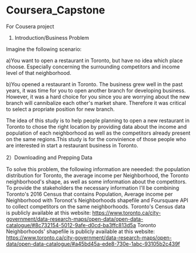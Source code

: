 # Coursera_Capstone
For Cousera project 


1) Introduction/Business Problem

Imagine the following scenario:

a)You want to open a restaurant in Toronto, but have no idea which place choose. Especially concerning the surrounding competitors and income level of that neighborhood.

b)You opened a restaurant in Toronto. The business grew well in the past years, it was time for you to open another branch for developing business. However, it was a hard choice for you since you are worrying about the new branch will cannibalize each other's market share. Therefore it was critical to select a propriate position for new branch. 

The idea of this study is to help people planning to open a new restaurant in Toronto to chose the right location by providing data about the income and population of each neighborhood as well as the competitors already present on the same regions.This study is for the convinience of those people who are interested in start a restaurant business in Toronto. 

2）Downloading and Prepping Data

To solve this problem, the following information are neeeded: the population distribution for Toronto, the average income per Neighborhood, the Toronto neighborhood's shape, as well as some information about the competitors. 
To provide the stakeholders the necessary information I'll be combining Toronto's 2016 Census that contains Population, Average income per Neighborhood with Toronot's Neighborhoods shapefile and Foursquare API to collect competitors on the same neighborhoods.
Toronto's Census data is publicly available at this website: https://www.toronto.ca/city-government/data-research-maps/open-data/open-data-catalogue/#8c732154-5012-9afe-d0cd-ba3ffc813d5a
Toronto Neighborhoods' shapefile is publicly available at this website: https://www.toronto.ca/city-government/data-research-maps/open-data/open-data-catalogue/#a45bd45a-ede8-730e-1abc-93105b2c439f

